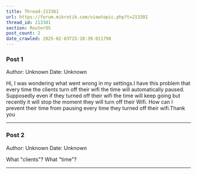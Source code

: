 ```yaml
---
title: Thread-213381
url: https://forum.mikrotik.com/viewtopic.php?t=213381
thread_id: 213381
section: RouterOS
post_count: 2
date_crawled: 2025-02-03T15:18:39.011798
---
```


### Post 1
Author: Unknown
Date: Unknown

Hi, I was wondering what went wrong in my settings.I have this problem that every time the clients turn off their wifi the time will automatically paused. Supposedly even if they turned off their wifi the time will keep  going but recently it will stop the moment  they will  turn off their Wifi. How can I prevent their time from pausing every time they turned off their wifi.Thank you

---
### Post 2
Author: Unknown
Date: Unknown

What "clients"? What "time"?

---
